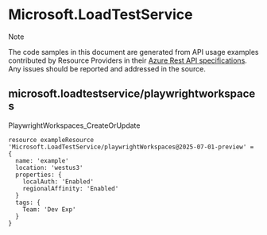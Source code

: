 # Microsoft.LoadTestService
  
> [!NOTE]
> The code samples in this document are generated from API usage examples contributed by Resource Providers in their [Azure Rest API specifications](https://github.com/Azure/azure-rest-api-specs). Any issues should be reported and addressed in the source.


## microsoft.loadtestservice/playwrightworkspaces

PlaywrightWorkspaces_CreateOrUpdate
```bicep
resource exampleResource 'Microsoft.LoadTestService/playwrightWorkspaces@2025-07-01-preview' = {
  name: 'example'
  location: 'westus3'
  properties: {
    localAuth: 'Enabled'
    regionalAffinity: 'Enabled'
  }
  tags: {
    Team: 'Dev Exp'
  }
}
```
